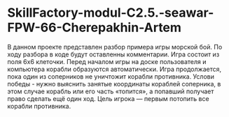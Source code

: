 # SkillFactory-modul-C2.5.-seawar-FPW-66-Cherepakhin-Artem
В данном проекте представлен разбор примера игры морской бой. По ходу разбора в коде будут оставленны комментарии.
Игра состоит из поля 6х6 клеточки. Перед началом игры на доске пользователя и компьютера корабли образуются автоматически.
Игра продолжается, пока один из соперников не уничтожит корабли противника. 
Услови победы - нужно выяснить занятые координаты кораблей соперника, в этом случае корабль или его часть «топится», а попавший получает право сделать ещё один ход. 
Цель игрока — первым потопить все корабли противника.
